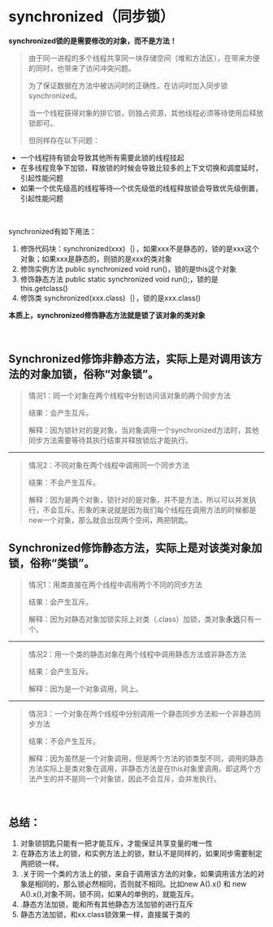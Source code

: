 # synchronized（同步锁）

**synchronized锁的是需要修改的对象，而不是方法！**

> 由于同一进程的多个线程共享同一块存储空间（堆和方法区），在带来方便的同时，也带来了访问冲突问题。
> 
> 为了保证数据在方法中被访问时的正确性，在访问时加入同步锁synchronized。
> 
> 当一个线程获得对象的排它锁，则独占资源，其他线程必须等待使用后释放锁即可。
> 
> 但同样存在以下问题：

- 一个线程持有锁会导致其他所有需要此锁的线程挂起
- 在多线程竞争下加锁，释放锁的时候会导致比较多的上下文切换和调度延时，引起性能问题
- 如果一个优先级高的线程等待—个优先级低的线程释放锁会导致优先级倒置，引起性能问题

<br/>

synchronized有如下用法：

1. 修饰代码块：synchronized(xxx)｛｝，如果xxx不是静态的，锁的是xxx这个对象；如果xxx是静态的，则锁的是xxx的类对象
2. 修饰实例方法 public synchronized void run()，锁的是this这个对象
3. 修饰静态方法 public static synchronized void run();，锁的是this.getclass() 
4. 修饰类 synchronized(xxx.class)｛｝，锁的是xxx.class()

**本质上，synchronized修饰静态方法就是锁了该对象的类对象**

<br/>

## Synchronized修饰非静态方法，实际上是对调用该方法的对象加锁，俗称“对象锁”。

> 情况1：同一个对象在两个线程中分别访问该对象的两个同步方法
> 
> 结果：会产生互斥。
> 
> 解释：因为锁针对的是对象，当对象调用一个synchronized方法时，其他同步方法需要等待其执行结束并释放锁后才能执行。

***

> 情况2：不同对象在两个线程中调用同一个同步方法
> 
> 结果：不会产生互斥。
> 
> 解释：因为是两个对象，锁针对的是对象，并不是方法，所以可以并发执行，不会互斥。形象的来说就是因为我们每个线程在调用方法的时候都是new一个对象，那么就会出现两个空间，两把钥匙。

## Synchronized修饰静态方法，实际上是对该类对象加锁，俗称“类锁”。

> 情况1：用类直接在两个线程中调用两个不同的同步方法
> 
> 结果：会产生互斥。
> 
> 解释：因为对静态对象加锁实际上对类（.class）加锁，类对象**永远**只有一个。

***

> 情况2：用一个类的静态对象在两个线程中调用静态方法或非静态方法
> 
> 结果：会产生互斥。
> 
> 解释：因为是一个对象调用，同上。

****

> 情况3：一个对象在两个线程中分别调用一个静态同步方法和一个非静态同步方法
> 
> 结果：不会产生互斥。
> 
> 解释：因为虽然是一个对象调用，但是两个方法的锁类型不同，调用的静态方法实际上是类对象在调用，非静态方法是在this对象里调用。即这两个方法产生的并不是同一个对象锁，因此不会互斥，会并发执行。

<br/>

## 总结：

1. 对象锁钥匙只能有一把才能互斥，才能保证共享变量的唯一性
2. 在静态方法上的锁，和实例方法上的锁，默认不是同样的，如果同步需要制定两把锁一样。
3. .关于同一个类的方法上的锁，来自于调用该方法的对象，如果调用该方法的对象是相同的，那么锁必然相同，否则就不相同。比如new A().x() 和 new A().x(),对象不同，锁不同，如果A的单例的，就能互斥。
4. .静态方法加锁，能和所有其他静态方法加锁的进行互斥
5. 静态方法加锁，和xx.class锁效果一样，直接属于类的
